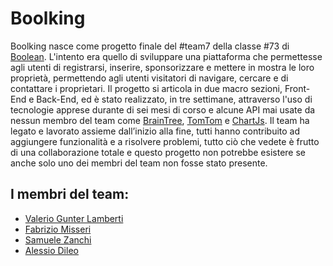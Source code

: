 # Boolking

Boolking nasce come progetto finale del #team7 della classe #73 di [Boolean](https://boolean.careers/). L'intento era quello di sviluppare una piattaforma che permettesse agli utenti di registrarsi, inserire, sponsorizzare e mettere in mostra le loro proprietà, permettendo agli utenti visitatori di navigare, cercare e di contattare i proprietari. Il progetto si articola in due macro sezioni, Front-End e Back-End, ed è stato realizzato, in tre settimane, attraverso l'uso di tecnologie apprese durante di sei mesi di corso e alcune API mai usate da nessun membro del team come [BrainTree](https://www.braintreepayments.com/), [TomTom](https://developer.tomtom.com/) e [ChartJs](https://www.chartjs.org/). Il team ha legato e lavorato assieme dall’inizio alla fine, tutti hanno contribuito ad aggiungere funzionalità e a risolvere problemi, tutto ciò che vedete è frutto di una collaborazione totale e questo progetto non potrebbe esistere se anche solo uno dei membri del team non fosse stato presente.
## I membri del team:

- [Valerio Gunter Lamberti](https://github.com/reistence)
- [Fabrizio Misseri](https://github.com/FabrizioMisseri)
- [Samuele Zanchi](https://github.com/ImBlindForU)
- [Alessio Dileo](https://github.com/BetterCallAle)

